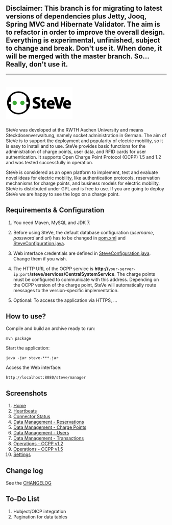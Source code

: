 ## Disclaimer: This branch is for migrating to latest versions of dependencies plus Jetty, Jooq, Spring MVC and Hibernate Validator. The aim is to refactor in order to improve the overall design. Everything is experimental, unfinished, subject to change and break. Don't use it. When done, it will be merged with the master branch. So... Really, don't use it.

---

![SteVe](src/main/resources/webapp/static/images/logo.png)
=====

SteVe was developed at the RWTH Aachen University and means Steckdosenverwaltung, namely socket administration in German. The aim of SteVe is to support the deployment and popularity of electric mobility, so it is easy to install and to use. SteVe provides basic functions for the administration of charge points, user data, and RFID cards for user authentication. It supports Open Charge Point Protocol (OCPP) 1.5 and 1.2 and was tested successfully in operation.

SteVe is considered as an open platform to implement, test and evaluate novel ideas for electric mobility, like authentication protocols, reservation mechanisms for charge points, and business models for electric mobility. SteVe is distributed under GPL and is free to use. If you are going to deploy SteVe we are happy to see the logo on a charge point.

Requirements & Configuration
-----

1. You need Maven, MySQL and JDK 7. 

2. Before using SteVe, the default database configuration (*username*, *password* and *url*) has to be changed in [pom.xml](pom.xml#L18-20) and [SteveConfiguration.java](src/main/java/de/rwth/idsg/steve/SteveConfiguration.java#L53-L55).

3. Web interface credentials are defined in [SteveConfiguration.java](src/main/java/de/rwth/idsg/steve/SteveConfiguration.java#L65-L66). Change them if you wish.

4. The HTTP URL of the OCPP service is **http://**`your-server-ip:port`**/steve/services/CentralSystemService**. The charge points must be configured to communicate with this address. Depending on the OCPP version of the charge point, SteVe will automatically route messages to the version-specific implementation.

5. Optional: To access the application via HTTPS, ...

How to use?
-----

Compile and build an archive ready to run:

    mvn package
 
Start the application:

    java -jar steve-***.jar

Access the Web interface:

    http://localhost:8080/steve/manager

Screenshots
-----
1. [Home](https://raw.github.com/RWTH-i5-IDSG/steve/master/resources/screenshots/home.png)
2. [Heartbeats](https://raw.github.com/RWTH-i5-IDSG/steve/master/resources/screenshots/heartbeats.png)
3. [Connector Status](https://raw.github.com/RWTH-i5-IDSG/steve/master/resources/screenshots/connector-status.png)
4. [Data Management - Reservations](https://raw.github.com/RWTH-i5-IDSG/steve/master/resources/screenshots/reservations.png)
5. [Data Management - Charge Points](https://raw.github.com/RWTH-i5-IDSG/steve/master/resources/screenshots/chargepoints.png)
6. [Data Management - Users](https://raw.github.com/RWTH-i5-IDSG/steve/master/resources/screenshots/users.png)
7. [Data Management - Transactions](https://raw.github.com/RWTH-i5-IDSG/steve/master/resources/screenshots/transactions.png)
8. [Operations - OCPP v1.2](https://raw.github.com/RWTH-i5-IDSG/steve/master/resources/screenshots/ocpp12.png)
9. [Operations - OCPP v1.5](https://raw.github.com/RWTH-i5-IDSG/steve/master/resources/screenshots/ocpp15.png)
10. [Settings](https://raw.github.com/RWTH-i5-IDSG/steve/master/resources/screenshots/settings.png)

Change log
-----
See the [CHANGELOG](CHANGELOG.md)

To-Do List
-----
1. Hubject/OICP integration
2. Pagination for data tables